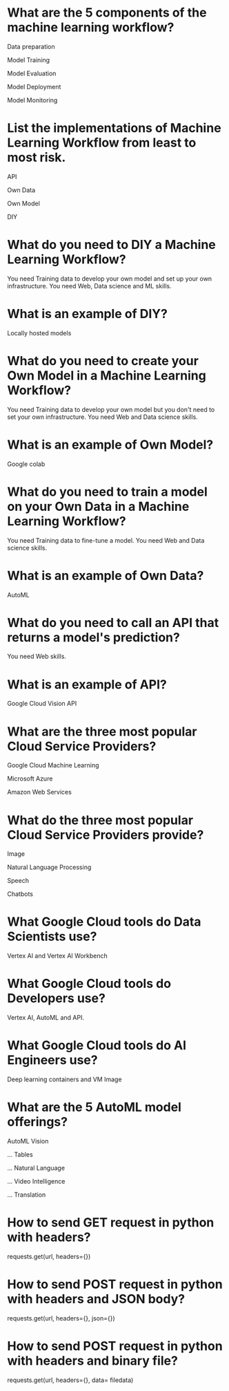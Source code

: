 # What are the 5 components of the machine learning workflow?
Data preparation

Model Training

Model Evaluation

Model Deployment

Model Monitoring

# List the implementations of Machine Learning Workflow from least to most risk.
API

Own Data 

Own Model 

DIY

# What do you need to DIY a Machine Learning Workflow?
You need Training data to develop your own model and set up your own infrastructure. You need Web, Data science and ML skills.

# What is an example of DIY?
Locally hosted models

# What do you need to create your Own Model in a Machine Learning Workflow?
You need Training data to develop your own model but you don't need to set your own infrastructure. You need Web and Data science skills.

# What is an example of Own Model?
Google colab

# What do you need to train a model on your Own Data in a Machine Learning Workflow?
You need Training data to fine-tune a model. You need Web and Data science skills.

# What is an example of Own Data?
AutoML

# What do you need to call an API that returns a model's prediction?
You need Web skills.

# What is an example of API?
Google Cloud Vision API

# What are the three most popular Cloud Service Providers?
Google Cloud Machine Learning

Microsoft Azure

Amazon Web Services

# What do the three most popular Cloud Service Providers provide?
Image

Natural Language Processing

Speech

Chatbots

# What Google Cloud tools do Data Scientists use?
Vertex AI and Vertex AI Workbench

# What Google Cloud tools do Developers use?
Vertex AI, AutoML and API.

# What Google Cloud tools do AI Engineers use?
Deep learning containers and VM Image

# What are the 5 AutoML model offerings?
AutoML Vision

... Tables

... Natural Language

... Video Intelligence

... Translation

# How to send GET request in python with headers?
requests.get(url, headers={})

# How to send POST request in python with headers and JSON body?
requests.get(url, headers={}, json={})

# How to send POST request in python with headers and binary file?
requests.get(url, headers={}, data= filedata)
